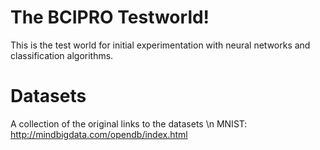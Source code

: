 # The BCIPRO Testworld!
This is the test world for initial experimentation with neural networks and classification algorithms.

# Datasets
A collection of the original links to the datasets
\n MNIST: http://mindbigdata.com/opendb/index.html
